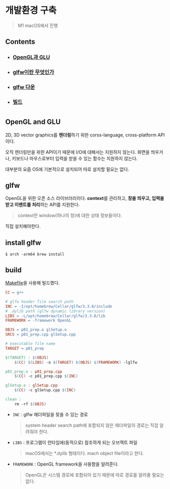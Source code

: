 # 개발환경 구축

> M1 macOS에서 진행

## Contents		
* ### [OpenGL과 GLU](#)      
* ### [glfw이란 무엇인가](#)
* ### [glfw 다운](#)
* ### [빌드](#)

#    

## OpenGL and GLU
2D, 3D vector graphics를 **렌더링**하기 위한 corss-language, cross-platform API이다.

오직 렌더링만을 위한 API이기 때문에 I/O에 대해서는 지원하지 않는다. 화면을 띄우거나, 키보드나 마우스로부터 입력을 받을 수 있는 함수는 지원하지 않는다.

대부분의 요즘 OS에 기본적으로 설치되어 따로 설치할 필요는 없다.

## glfw
OpenGL을 위한 오픈 소스 라이브러리이다. **context**를 관리하고, **창을 띄우고, 입력을 받고 이벤트를 처리**하는 API를 지원한다.

> context란 window(하나의 창)에 대한 상태 정보들이다.

직접 설치해야한다.

## install glfw

`$ arch -arm64 brew install`

## build
[Makefile](#)을 사용해 빌드했다.

```Makefile
CC = g++

# glfw header file search path
INC = -I/opt/homebrew/Cellar/glfw/3.3.8/include 
# .dylib path (glfw dynamic library version)
LIBS = -L/opt/homebrew/Cellar/glfw/3.3.8/lib
FRAMEWORK = -framework OpenGL

OBJS = p01_prep.o glSetup.o
SRCS = p01_prep.cpp glSetup.cpp

# executable file name
TARGET = p01_prep

$(TARGET) : $(OBJS)
	$(CC) $(LIBS) -o $(TARGET) $(OBJS) $(FRAMEWORK) -lglfw

p01_prep.o : p01_prep.cpp
	$(CC) -c p01_prep.cpp $(INC)

glSetup.o : glSetup.cpp
	$(CC) -c glSetup.cpp $(INC)

clean : 
	rm -rf $(OBJS)
```

* `INC` : glfw 헤더파일을 찾을 수 있는 경로
	> system header search path에 포함되지 않은 헤더파일의 경로는 직접 알려줘야 한다.

* `LIBS` : 프로그램이 런타임에(동적으로) 참조하게 되는 오브젝트 파일
	> macOS에서는 \*.dylib 형태이다. mach object file이라고 한다.

* `FRAMEWORK` : OpenGL framework을 사용함을 알려준다.
	> OpenGL은 시스템 경로에 포함되어 있기 때문에 따로 경로를 알려줄 필요는 없다.
